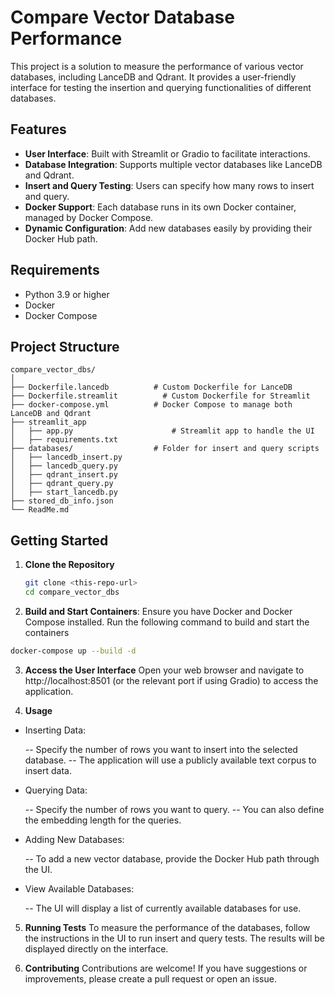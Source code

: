 # Compare Vector Database Performance

This project is a solution to measure the performance of various vector databases, including LanceDB and Qdrant. It provides a user-friendly interface for testing the insertion and querying functionalities of different databases.

## Features

- **User Interface**: Built with Streamlit or Gradio to facilitate interactions.
- **Database Integration**: Supports multiple vector databases like LanceDB and Qdrant.
- **Insert and Query Testing**: Users can specify how many rows to insert and query.
- **Docker Support**: Each database runs in its own Docker container, managed by Docker Compose.
- **Dynamic Configuration**: Add new databases easily by providing their Docker Hub path.

## Requirements

- Python 3.9 or higher
- Docker
- Docker Compose

## Project Structure

```
compare_vector_dbs/
│
├── Dockerfile.lancedb          # Custom Dockerfile for LanceDB
├── Dockerfile.streamlit          # Custom Dockerfile for Streamlit
├── docker-compose.yml          # Docker Compose to manage both LanceDB and Qdrant
├── streamlit_app
│   ├── app.py                      # Streamlit app to handle the UI
│   ├── requirements.txt
├── databases/                  # Folder for insert and query scripts
│   ├── lancedb_insert.py
│   ├── lancedb_query.py
│   ├── qdrant_insert.py
│   ├── qdrant_query.py
│   ├── start_lancedb.py
├── stored_db_info.json   
└── ReadMe.md           
```

## Getting Started

1. **Clone the Repository**
   ```bash
   git clone <this-repo-url>
   cd compare_vector_dbs
    ```

2. **Build and Start Containers**: Ensure you have Docker and Docker Compose installed. Run the following command to build and start the containers

```bash
docker-compose up --build -d
```

3. **Access the User Interface**
Open your web browser and navigate to http://localhost:8501 (or the relevant port if using Gradio) to access the application.

4. **Usage**
- Inserting Data:

    -- Specify the number of rows you want to insert into the selected database.
    -- The application will use a publicly available text corpus to insert data.

- Querying Data:

    -- Specify the number of rows you want to query.
    -- You can also define the embedding length for the queries.

- Adding New Databases:

    -- To add a new vector database, provide the Docker Hub path through the UI.

- View Available Databases:

    -- The UI will display a list of currently available databases for use.

5. **Running Tests**
To measure the performance of the databases, follow the instructions in the UI to run insert and query tests. The results will be displayed directly on the interface.

6. **Contributing**
Contributions are welcome! If you have suggestions or improvements, please create a pull request or open an issue.